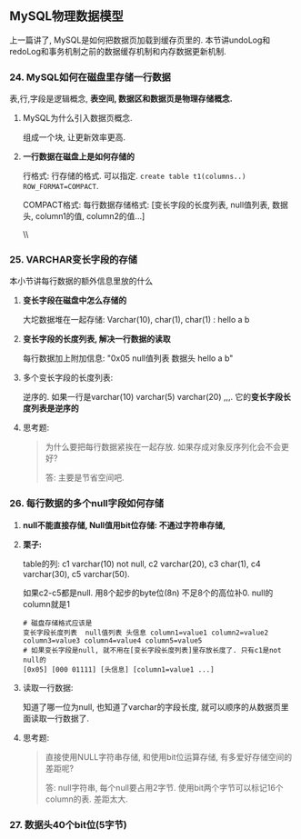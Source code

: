 ## MySQL物理数据模型 

上一篇讲了, MySQL是如何把数据页加载到缓存页里的. 本节讲undoLog和redoLog和事务机制之前的数据缓存机制和内存数据更新机制.

### 24. MySQL如何在磁盘里存储一行数据

表,行,字段是逻辑概念, **表空间, 数据区和数据页是物理存储概念.** 

1. MySQL为什么引入数据页概念.

   组成一个块, 让更新效率更高.

2. **一行数据在磁盘上是如何存储的**

   行格式: 行存储的格式. 可以指定. `create table t1(columns..) ROW_FORMAT=COMPACT`. 

   COMPACT格式: 每行数据存储格式: [变长字段的长度列表, null值列表, 数据头, column1的值, column2的值...]

   \\\

### 25. VARCHAR变长字段的存储

本小节讲每行数据的额外信息里放的什么

1. **变长字段在磁盘中怎么存储的**

   大坨数据堆在一起存储: Varchar(10), char(1), char(1) : hello a b

2. **变长字段的长度列表, 解决一行数据的读取**

   每行数据加上附加信息:  "0x05 null值列表 数据头 hello a b"

3. 多个变长字段的长度列表: 

   逆序的. 如果一行是varchar(10) varchar(5) varchar(20) ,,,. 它的**变长字段长度列表是逆序的**

4. 思考题:

   > 为什么要把每行数据紧挨在一起存放. 如果存成对象反序列化会不会更好?
   >
   > 答: 主要是节省空间吧. 



### 26. 每行数据的多个null字段如何存储

1. **null不能直接存储, Null值用bit位存储: 不通过字符串存储,** 

3. **栗子:** 

   table的列: c1 varchar(10) not null, c2 varchar(20), c3 char(1), c4 varchar(30), c5 varchar(50).

   如果c2-c5都是null.  用8个起步的byte位(8n) 不足8个的高位补0. null的column就是1

   ```text
   # 磁盘存储格式应该是
   变长字段长度列表  null值列表 头信息 column1=value1 column2=value2 column3=value3 column4=value4 column5=value5
   # 如果变长字段是null, 就不用在[变长字段长度列表]里存放长度了. 只有c1是not null的
   [0x05] [000 01111] [头信息] [column1=value1 ...]
   ```

   

4. 读取一行数据:

   知道了哪一位为null, 也知道了varchar的字段长度, 就可以顺序的从数据页里面读取一行数据了.

5. 思考题:

   > 直接使用NULL字符串存储, 和使用bit位运算存储, 有多爱好存储空间的差距呢?
   >
   > 答: null字符串, 每个null要占用2字节. 使用bit两个字节可以标记16个column的表.  差距太大.



### 27. 数据头40个bit位(5字节)















